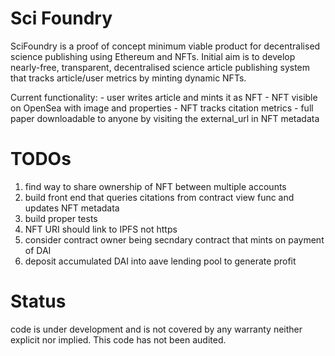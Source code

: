 # Sci Foundry
SciFoundry is a proof of concept minimum viable product for decentralised science publishing using Ethereum and NFTs.
Initial aim is to develop nearly-free, transparent, decentralised science article publishing system that tracks article/user metrics by minting dynamic NFTs.

Current functionality:
	- user writes article and mints it as NFT
	- NFT visible on OpenSea with image and properties
	- NFT tracks citation metrics
	- full paper downloadable to anyone by visiting the external_url in NFT metadata

# TODOs

1. find way to share ownership of NFT between multiple accounts
2. build front end that queries citations from contract view func and updates NFT metadata
3. build proper tests
4. NFT URI should link to IPFS not https
5. consider contract owner being secndary contract that mints on payment of DAI
6. deposit accumulated DAI into aave lending pool to generate profit


# Status
code is under development and is not covered by any warranty neither explicit nor implied. This code has not been audited.

